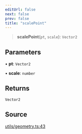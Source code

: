 ```yaml
---
editUrl: false
next: false
prev: false
title: "scalePoint"
---
```


> **scalePoint**(`pt`, `scale`): `Vector2`

## Parameters

• **pt**: `Vector2`

• **scale**: `number`

## Returns

`Vector2`

## Source

[utils/geometry.ts:43](https://github.com/nodenogg-in/alpha-p2p/blob/e67ec671029681998b21c00dacae8274d719c056/packages/infinitykit/src/utils/geometry.ts#L43)
